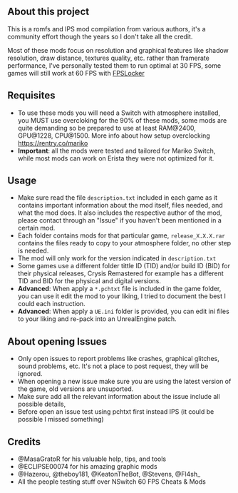 ## About this project

This is a romfs and IPS mod compilation from various authors, it's a community effort though the years so I don't take all the credit.

Most of these mods focus on resolution and graphical features like shadow resolution, draw distance, textures quality, etc. rather than framerate performance, I've personally tested them to run optimal at 30 FPS, some games will still work at 60 FPS with [FPSLocker](https://github.com/masagrator/FPSLocker)

## Requisites

* To use these mods you will need a Switch with atmosphere installed, you MUST use overcloking for the 90% of these mods, some mods are quite demanding so be prepared to use at least RAM@2400, GPU@1228, CPU@1500. More info about how setup overclocking https://rentry.co/mariko
* **Important**: all the mods were tested and tailored for Mariko Switch, while most mods can work on Erista they were not optimized for it.

## Usage

* Make sure read the file `description.txt` included in each game as it contains important information about the mod itself, files needed, and what the mod does. It also includes the respective author of the mod, please contact through an "Issue" if you haven't been mentioned in a certain mod.
* Each folder contains mods for that particular game, `release_X.X.X.rar` contains the files ready to copy to your atmosphere folder, no other step is needed.
* The mod will only work for the version indicated in `description.txt`
* Some games use a different folder tittle ID (TID) and/or build ID (BID) for their physical releases, Crysis Remastered for example has a different TID and BID for the physical and digital versions.
* **Advanced**: When apply a `*.pchtxt` file is included in the game folder, you can use it edit the mod to your liking, I tried to document the best I could each instruction.
* **Advanced**: When apply a `UE.ini` folder is provided, you can edit ini files to your liking and re-pack into an UnrealEngine patch. 

## About opening Issues

* Only open issues to report problems like crashes, graphical glitches, sound problems, etc. It's not a place to post request, they will be ignored.
* When opening a new issue make sure you are using the latest version of the game, old versions are unsuported.
* Make sure add all the relevant information about the issue include all possible details,
* Before open an issue test using pchtxt first instead IPS (it could be possible I missed something)

## Credits
- @MasaGratoR for his valuable help, tips, and tools
- @ECLIPSE00074 for his amazing graphic mods
- @Hazerou, @theboy181, @KeatonTheBot, @Stevens, @Fl4sh_
- All the people testing stuff over NSwitch 60 FPS Cheats & Mods
